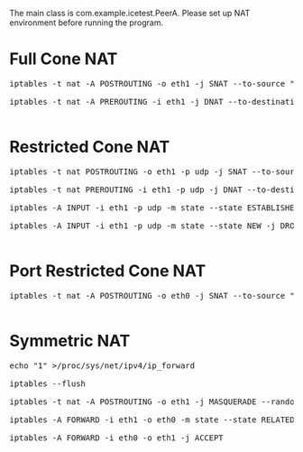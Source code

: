 The main class is com.example.icetest.PeerA. Please set up NAT environment before running the program. 

# Full Cone NAT 
<pre>
iptables -t nat -A POSTROUTING -o eth1 -j SNAT --to-source "public IP" <br/>
iptables -t nat -A PREROUTING -i eth1 -j DNAT --to-destination "private IP" <br/>
</pre>

# Restricted Cone NAT 
<pre>
iptables -t nat POSTROUTING -o eth1 -p udp -j SNAT --to-source "public IP" <br/>
iptables -t nat PREROUTING -i eth1 -p udp -j DNAT --to-destination "private IP" <br/>
iptables -A INPUT -i eth1 -p udp -m state --state ESTABLISHED,RELATED -j ACCEPT <br/>
iptables -A INPUT -i eth1 -p udp -m state --state NEW -j DROP <br/>
</pre>

# Port Restricted Cone NAT 
<pre>
iptables -t nat -A POSTROUTING -o eth0 -j SNAT --to-source "public IP" <br/>
</pre>

# Symmetric NAT 
<pre>
echo "1" >/proc/sys/net/ipv4/ip_forward <br/>
iptables --flush <br/>
iptables -t nat -A POSTROUTING -o eth1 -j MASQUERADE --random <br/>
iptables -A FORWARD -i eth1 -o eth0 -m state --state RELATED,ESTABLISHED -j ACCEPT <br/>
iptables -A FORWARD -i eth0 -o eth1 -j ACCEPT <br/>
</pre>